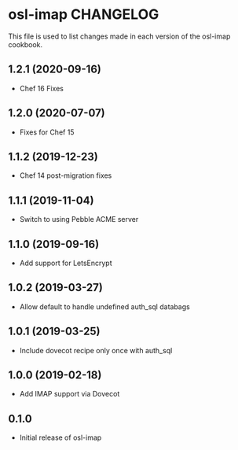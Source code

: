 osl-imap CHANGELOG
==================
This file is used to list changes made in each version of the
osl-imap cookbook.

1.2.1 (2020-09-16)
------------------
- Chef 16 Fixes

1.2.0 (2020-07-07)
------------------
- Fixes for Chef 15

1.1.2 (2019-12-23)
------------------
- Chef 14 post-migration fixes

1.1.1 (2019-11-04)
------------------
- Switch to using Pebble ACME server

1.1.0 (2019-09-16)
------------------
- Add support for LetsEncrypt

1.0.2 (2019-03-27)
------------------
- Allow default to handle undefined auth_sql databags

1.0.1 (2019-03-25)
------------------
- Include dovecot recipe only once with auth_sql

1.0.0 (2019-02-18)
------------------
- Add IMAP support via Dovecot

0.1.0
-----
- Initial release of osl-imap

